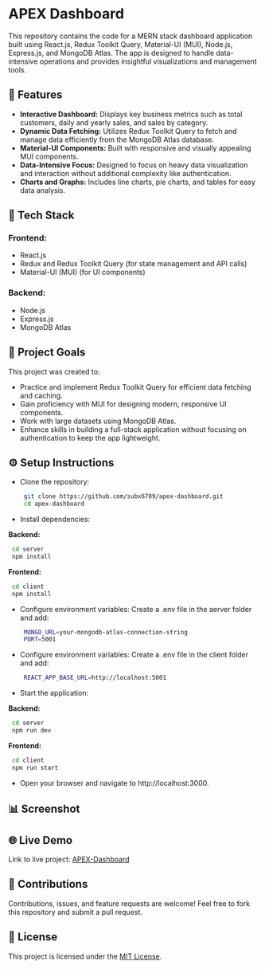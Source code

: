 # APEX Dashboard

This repository contains the code for a MERN stack dashboard application built using React.js, Redux Toolkit Query, Material-UI (MUI), Node.js, Express.js, and MongoDB Atlas. The app is designed to handle data-intensive operations and provides insightful visualizations and management tools.

## 🌟 Features

- **Interactive Dashboard:** Displays key business metrics such as total customers, daily and yearly sales, and sales by category.
- **Dynamic Data Fetching:** Utilizes Redux Toolkit Query to fetch and manage data efficiently from the MongoDB Atlas database.
- **Material-UI Components:** Built with responsive and visually appealing MUI components.
- **Data-Intensive Focus:** Designed to focus on heavy data visualization and interaction without additional complexity like authentication.
- **Charts and Graphs:** Includes line charts, pie charts, and tables for easy data analysis.

## 🚀 Tech Stack

### Frontend:

- React.js
- Redux and Redux Toolkit Query (for state management and API calls)
- Material-UI (MUI) (for UI components)

### Backend:

- Node.js
- Express.js
- MongoDB Atlas

## 🎯 Project Goals

This project was created to:

- Practice and implement Redux Toolkit Query for efficient data fetching and caching.
- Gain proficiency with MUI for designing modern, responsive UI components.
- Work with large datasets using MongoDB Atlas.
- Enhance skills in building a full-stack application without focusing on authentication to keep the app lightweight.

## ⚙️ Setup Instructions

- Clone the repository:

  ```bash
   git clone https://github.com/subx6789/apex-dashboard.git
   cd apex-dashboard
  ```

- Install dependencies:

**Backend:**

```bash
 cd server
 npm install
```

**Frontend:**

```bash
 cd client
 npm install
```

- Configure environment variables: Create a .env file in the aerver folder and add:

  ```bash
   MONGO_URL=your-mongodb-atlas-connection-string
   PORT=5001
  ```

- Configure environment variables: Create a .env file in the client folder and add:

  ```bash
   REACT_APP_BASE_URL=http://localhost:5001
  ```

- Start the application:

**Backend:**

```bash
 cd server
 npm run dev
```

**Frontend:**

```bash
 cd client
 npm run start
```

- Open your browser and navigate to http://localhost:3000.

## 📊 Screenshot

## 🌐 Live Demo

Link to live project: [APEX-Dashboard](https://apex-dashboard.onrender.com)

## 🤝 Contributions

Contributions, issues, and feature requests are welcome! Feel free to fork this repository and submit a pull request.

## 📄 License

This project is licensed under the [MIT License](/LICENSE).

